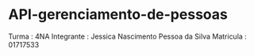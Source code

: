 # API-gerenciamento-de-pessoas

Turma : 4NA
Integrante : Jessica Nascimento Pessoa da Silva
Matricula : 01717533

